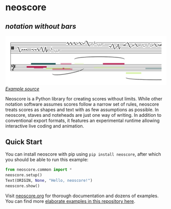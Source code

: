 # neoscore

## *notation without bars*

![A score with colored blocks and squiggly lines](/gallery/promo_image.png)
*[Example source](/examples/promo_image.py)*

Neoscore is a Python library for creating scores without limits. While other notation software assumes scores follow a narrow set of rules, neoscore treats scores as shapes and text with as few assumptions as possible. In neoscore, staves and noteheads are just one way of writing. In addition to conventional export formats, it features an experimental runtime allowing interactive live coding and animation.

## Quick Start

You can install neoscore with pip using `pip install neoscore`, after which you should be able to run this example:

```python
from neoscore.common import *
neoscore.setup()
Text(ORIGIN, None, "Hello, neoscore!")
neoscore.show()
```

Visit [neoscore.org](https://neoscore.org) for thorough documentation and dozens of examples. You can find more [elaborate examples in this repository here](/examples).

